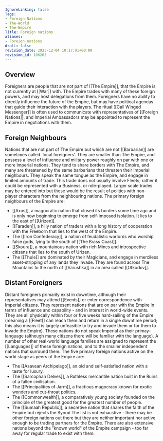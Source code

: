 ```yaml
---
IgnoreLinking: false
Tags:
- Foreign-Nations
- The-World
- The-Empire
Title: Foreign nations
aliases:
- Foreign_nations
draft: false
revision_date: 2023-12-04 10:17:01+00:00
revision_id: 106263
---
```


## Overview
Foreigners are people that are not part of [[The Empire]], that the Empire is not currently at [[War]] with. The Empire trades with many of these foreign powers, and may host delegations from them. Foreigners have no ability to directly influence the future of the Empire, but may have political agendas that guide their interaction with the players. The ritual [[Call Winged Messenger]] is often used to communicate with representatives of [[Foreign Nations]], and Imperial Ambassadors may be appointed to represent the Empire in negotiations with them.
## Foreign Neighbours
Nations that are not part of The Empire but which are not [[Barbarian]] are sometimes called 'local foreigners'. They are smaller than The Empire, and possess a level of influence and military power roughly on par with one or more Imperial nations. They tend to share borders with The Empire, and many are threatened by the same barbarians that threaten their Imperial neighbours.
They speak the same tongue as the Empire, and engage in limited amounts of trade. This trade does not usually involve Fleets; rather it could be represented with a Business, or role-played. Larger scale trades may be entered into but these would be the result of politics with non-player characters from the neighbouring nations.
The primary foreign neighbours of the Empire are:
* [[Axos]], a magocratic nation that closed its borders some time ago and is only now beginning to emerge from self-imposed isolation. It lies to the east of [[Urizen]].
* [[Faraden]], a hilly nation of traders with a long history of cooperation with the Freeborn that lies to the west of the Empire.
* The [[Iron Confederacy]], a nation of feudalistic warlords who worship false gods, lying to the south of [[The Brass Coast]].
* [[Skoura]], a mountainous nation with rich Mines and introspective citizens that lies to the south of Urizen.
* The [[Thule]] are dominated by their Magicians, and engage in merciless asset-stripping of any lands they invade. They are found across The Mountains to the north of [[Varushka]] in an area called [[Otkodov]].
## Distant Foreigners
Distant foreigners primarily exist in downtime, although their representatives may attend [[Events]] or enter correspondence with Imperial citizens. They represent nations that are on par with the Empire in terms of influence and capability - and in interest in world-wide events. They are all physically within four or five weeks hard-sailing of the Empire (meaning a [[Fleet]] can reach them and return in a single downtime period; this also means it is largely unfeasible to try and invade them or for them to invade the Empire).
These nations do not speak Imperial as their primay-language (although many citizens there will be familiar with the language). A number of other real-world language families are assigned to represent the [[Languages]] of these foreign nations, and to the smaller independent nations that surround them.
The five primary foreign nations active on the world stage as peers of the Empire are:
* The [[Asavean Archipelago]], an old and self-satisfied nation with a taste for luxury.
* The [[Sarcophan Delves]], a Ruthless mercantile nation built in the Ruins of a fallen civilisation.
* The [[Principalities of Jarm]], a fractious magocracy known for exotic wonders and cut-throat politics.
* The [[Commonwealth]], a comparatively young society founded on the principle of the greatest good for the greatest number of people.
* The [[Sumaah Republic]], a secretive nation that shares the faith of the Empire but rejects the Synod
The list is not exhaustive - there may be other foreign nations out there but they are neither important nor active enough to be trading partners for the Empire. There are also extensive nations beyond the "known world" of the Empire campaign - too far away for regular trade to exist with them.